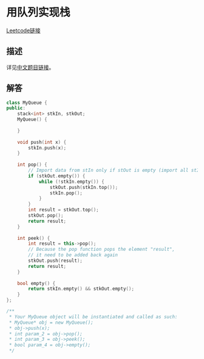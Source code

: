 # 用队列实现栈

[Leetcode链接](https://leetcode.com/problems/implement-queue-using-stacks/description/)

## 描述

详见[中文题目链接](https://leetcode.cn/problems/implement-queue-using-stacks/description/)。

## 解答

```C++
class MyQueue {
public:
    stack<int> stkIn, stkOut;
    MyQueue() {
        
    }
    
    void push(int x) {
        stkIn.push(x);
    }
    
    int pop() {
        // Import data from stIn only if stOut is empty (import all stIn data)
        if (stkOut.empty()) {
            while (!stkIn.empty()) {
                stkOut.push(stkIn.top());
                stkIn.pop();
            }
        }
        int result = stkOut.top();
        stkOut.pop();
        return result;
    }
    
    int peek() {
        int result = this->pop();
        // Because the pop function pops the element "result",
        // it need to be added back again
        stkOut.push(result);
        return result;
    }
    
    bool empty() {
        return stkIn.empty() && stkOut.empty();
    }
};

/**
 * Your MyQueue object will be instantiated and called as such:
 * MyQueue* obj = new MyQueue();
 * obj->push(x);
 * int param_2 = obj->pop();
 * int param_3 = obj->peek();
 * bool param_4 = obj->empty();
 */
```
